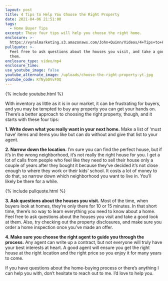 ```yaml
---
layout: post
title: 4 Tips to Help You Choose the Right Property
date: 2021-04-06 21:51:00
tags:
  - Home Buyer Tips
excerpt: These four tips will help you choose the right home.
enclosure: >-
  https://vyralmarketing.s3.amazonaws.com/John+Quinn/Videos/4+Tips+to+Help+You+Choose+the+Right+Property.mp4
pullquote: >-
  Feel free to ask questions about the houses you visit, and take a good look at
  them.
enclosure_type: video/mp4
enclosure_time:
use_youtube_image: false
youtube_alternate_image: /uploads/choose-the-right-property-yt.jpg
youtube_code: KfNybDVvFOQ
---
```

{% include youtube.html %}

With inventory as little as it is in our market, it can be frustrating for buyers, and you may be tempted to buy any property you can get your hands on. There’s a better approach to choosing the right property, though, and it starts with these four tips:&nbsp;

**1\. Write down what you really want in your next home.** Make a list of ‘must have’ items and items you like but can do without and give that list to your agent.&nbsp;

**2\. Narrow down the location.** I’m sure you can find the perfect house, but if it’s in the wrong neighborhood, it’s not really the right house for you. I get a lot of calls from people who feel like they need to sell their house only a couple of years after they bought it because they’ve decided it’s not close enough to where they work or their kids’ school. It costs a lot of money to do that, so narrow down which neighborhood you want to live in. You’ll likely be there for a while.

{% include pullquote.html %}

**3\. Ask questions about the houses you visit.** Most of the time, when buyers look at homes, they’re only there for 10 or 15 minutes. In that short time, there’s no way to learn everything you need to know about a home. Feel free to ask questions about the houses you visit and take a good look at them. Also, try checking out the property disclosures, and make sure you order a home inspection once you’ve made an offer.&nbsp;

**4\. Make sure you choose the right agent to guide you through the process.** Any agent can write up a contract, but not everyone will truly have your best interests at heart. A good agent will ensure you get the right house at the right location and the right price so you enjoy it for many years to come.&nbsp;

If you have questions about the home-buying process or there’s anything I can help you with, don’t hesitate to reach out to me. I’d love to help you.
